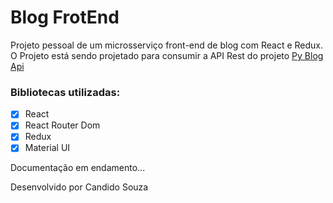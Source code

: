 # Blog FrotEnd

Projeto pessoal de um microsserviço front-end de blog com React e Redux.
O Projeto está sendo projetado para consumir a API Rest do projeto [Py Blog Api](https://github.com/candidosouza/py_blog_api)


### Bibliotecas utilizadas:

- [x] React
- [x] React Router Dom
- [x] Redux
- [x] Material UI

Documentação em endamento...


Desenvolvido por Candido Souza
